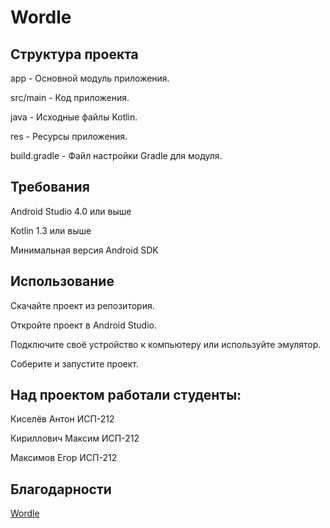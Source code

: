 # Wordle

## Структура проекта
app - Основной модуль приложения.

src/main - Код приложения.

java - Исходные файлы Kotlin.

res - Ресурсы приложения.

build.gradle - Файл настройки Gradle для модуля.

## Требования
Android Studio 4.0 или выше

Kotlin 1.3 или выше

Минимальная версия Android SDK

## Использование
Скачайте проект из репозитория.

Откройте проект в Android Studio.

Подключите своё устройство к компьютеру или используйте эмулятор.

Соберите и запустите проект.

## Над проектом работали студенты:
Киселёв Антон ИСП-212

Кириллович Максим ИСП-212

Максимов Егор ИСП-212

## Благодарности
[Wordle](https://www.nytimes.com/games/wordle)
